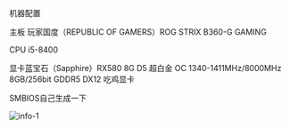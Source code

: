 机器配置

主板 玩家国度（REPUBLIC OF GAMERS）ROG STRIX B360-G GAMING 

CPU i5-8400

显卡蓝宝石（Sapphire）RX580 8G D5 超白金 OC 1340-1411MHz/8000MHz 8GB/256bit GDDR5 DX12 吃鸡显卡


SMBIOS自己生成一下

![info-1](https://github.com/soikjk/ASUSROGB360G-RX580-I58400/blob/master/images/mac1015.jpg)
